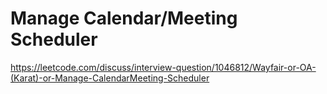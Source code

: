 # Manage Calendar/Meeting Scheduler

https://leetcode.com/discuss/interview-question/1046812/Wayfair-or-OA-(Karat)-or-Manage-CalendarMeeting-Scheduler